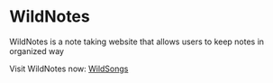 # WildNotes 

WildNotes is a note taking website that allows users to keep notes in organized way

Visit WildNotes now: [WildSongs](https://adityadhikale.github.io/WildNotes/)
